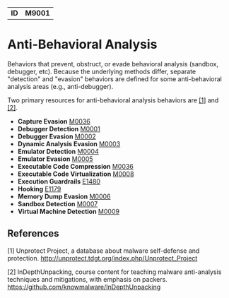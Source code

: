 |||
|--|-----|
|**ID**|**M9001**|

# Anti-Behavioral Analysis
Behaviors that prevent, obstruct, or evade behavioral analysis (sandbox, debugger, etc). Because the underlying methods differ, separate "detection" and "evasion" behaviors are defined for some anti-behavioral analysis areas (e.g., anti-debugger). 

Two primary resources for anti-behavioral analysis behaviors are [[1]](#1) and [[2]](#2).

* **Capture Evasion** [M0036](https://github.com/MBCProject/mbc-markdown/blob/master/anti-behavioral-analysis/evade-capture.md)
* **Debugger Detection** [M0001](https://github.com/MBCProject/mbc-markdown/blob/master/anti-behavioral-analysis/detect-debugger.md)
* **Debugger Evasion** [M0002](https://github.com/MBCProject/mbc-markdown/blob/master/anti-behavioral-analysis/evade-debugger.md)
* **Dynamic Analysis Evasion** [M0003](https://github.com/MBCProject/mbc-markdown/blob/master/anti-behavioral-analysis/evade-dynamic-analysis.md)
* **Emulator Detection** [M0004](https://github.com/MBCProject/mbc-markdown/blob/master/anti-behavioral-analysis/detect-emulator.md)
* **Emulator Evasion** [M0005](https://github.com/MBCProject/mbc-markdown/blob/master/anti-behavioral-analysis/evade-emulator.md)
* **Executable Code Compression** [M0036](https://github.com/MBCProject/mbc-markdown/blob/master/anti-static-analysis/exe-code-compression.md)
* **Executable Code Virtualization** [M0008](https://github.com/MBCProject/mbc-markdown/blob/master/anti-static-analysis/exe-code-virtualize.md)
* **Execution Guardrails** [E1480](https://github.com/MBCProject/mbc-markdown/blob/master/anti-behavioral-analysis/execution-guardrails.md)
* **Hooking** [E1179](https://github.com/MBCProject/mbc-markdown/blob/master/credential-access/hooking.md)
* **Memory Dump Evasion** [M0006](https://github.com/MBCProject/mbc-markdown/blob/master/anti-behavioral-analysis/evade-memory-dump.md)
* **Sandbox Detection** [M0007](https://github.com/MBCProject/mbc-markdown/blob/master/anti-behavioral-analysis/detect-sandbox.md)
* **Virtual Machine Detection** [M0009](https://github.com/MBCProject/mbc-markdown/blob/master/anti-behavioral-analysis/detect-vm.md)

References
----------
<a name="1">[1]</a> Unprotect Project, a database about malware self-defense and protection. http://unprotect.tdgt.org/index.php/Unprotect_Project

<a name="2">[2]</a> InDepthUnpacking, course content for teaching malware anti-analysis techniques and mitigations, with emphasis on packers. https://github.com/knowmalware/InDepthUnpacking

 

